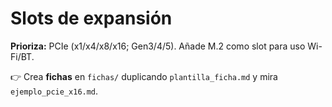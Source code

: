 
# Slots de expansión

**Prioriza:** PCIe (x1/x4/x8/x16; Gen3/4/5). Añade M.2 como slot para uso Wi-Fi/BT.

👉 Crea **fichas** en `fichas/` duplicando `plantilla_ficha.md` y mira `ejemplo_pcie_x16.md`.
